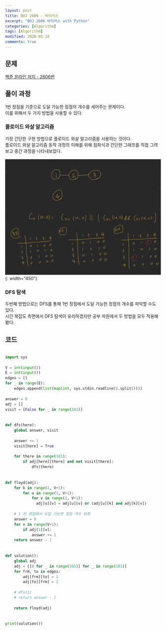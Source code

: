 ```yaml
---
layout: post
title: BOJ 2606 - 바이러스
excerpt: "BOJ 2606 바이러스 with Python"
categories: [Algorithm]
tags: [Algorithm]
modified: 2020-05-18
comments: true
---
```


## 문제
[백준 온라인 저지 - 2606번](https://www.acmicpc.net/problem/2606)

## 풀이 과정
1번 정점을 기준으로 도달 가능한 정점의 개수를 세어주는 문제이다. <br>
이를 위해서 두 가지 방법을 사용할 수 있다. <br>

### 플로이드 와샬 알고리즘
가장 간단한 구현 방법으로 플로이드 와샬 알고리즘을 사용하는 것이다. <br>
플로이드 와샬 알고리즘 동작 과정의 이해를 위해 점화식과 간단한 그래프를 직접 그려보고 중간 과정을 나타내보았다. <br><br>
![이미지](/img/boj/boj2606.png){: width="450"}

### DFS 탐색
두번째 방법으로는 DFS를 통해 1번 정점에서 도달 가능한 정점의 개수를 파악할 수도 있다. <br>
시간 복잡도 측면에서 DFS 탐색이 유리하겠지만 공부 차원에서 두 방법을 모두 적용해봤다. <br>

## 코드

~~~ python

import sys

V = int(input())
E = int(input())
edges = []
for _ in range(E):
    edges.append(list(map(int, sys.stdin.readline().split())))

answer = 0
adj = []
visit = [False for _ in range(101)]


def dfs(here):
    global answer, visit

    answer += 1
    visit[here] = True

    for there in range(101):
        if adj[here][there] and not visit[there]:
            dfs(there)


def floyd(adj):
    for k in range(1, V+1):
        for u in range(1, V+1):
            for v in range(1, V+1):
              adj[u][v] = adj[u][v] or (adj[u][k] and adj[k][v])

    # 1 번 정점에서 도달 가능한 정점 개수 반환
    answer = 0
    for v in range(V+1):
        if adj[1][v]:
            answer += 1
    return answer - 1


def solution():
    global adj
    adj = [[0 for _ in range(101)] for _ in range(101)]
    for frm, to in edges:
        adj[frm][to] = 1
        adj[to][frm] = 1

    # dfs(1)
    # return answer - 1

    return floyd(adj)


print(solution())

~~~

